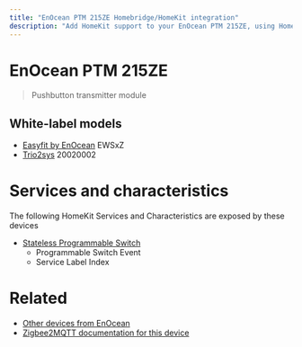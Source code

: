 ```yaml
---
title: "EnOcean PTM 215ZE Homebridge/HomeKit integration"
description: "Add HomeKit support to your EnOcean PTM 215ZE, using Homebridge, Zigbee2MQTT and homebridge-z2m."
---
```

<!---
This file has been GENERATED using src/docgen/docgen.ts
DO NOT EDIT THIS FILE MANUALLY!
-->
# EnOcean PTM 215ZE
> Pushbutton transmitter module


## White-label models
* [Easyfit by EnOcean](../index.md#easyfit_by_enocean) EWSxZ
* [Trio2sys](../index.md#trio2sys) 20020002

# Services and characteristics
The following HomeKit Services and Characteristics are exposed by
these devices

* [Stateless Programmable Switch](../../action.md)
  * Programmable Switch Event
  * Service Label Index


# Related
* [Other devices from EnOcean](../index.md#enocean)
* [Zigbee2MQTT documentation for this device](https://www.zigbee2mqtt.io/devices/PTM_215ZE.html)